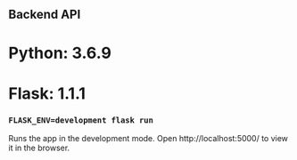 ## Backend API

# Python: 3.6.9
# Flask: 1.1.1

### `FLASK_ENV=development flask run`
Runs the app in the development mode.
Open http://localhost:5000/ to view it in the browser.

